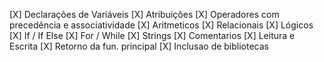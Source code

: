 [X] Declarações de Variáveis
[X] Atribuições
[X] Operadores com precedência e associatividade
    [X] Aritmeticos
    [X] Relacionais
    [X] Lógicos
[X] If / If Else
[X] For / While
[X] Strings
[X] Comentarios
[X] Leitura e Escrita
[X] Retorno da fun. principal
[X] Inclusao de bibliotecas
